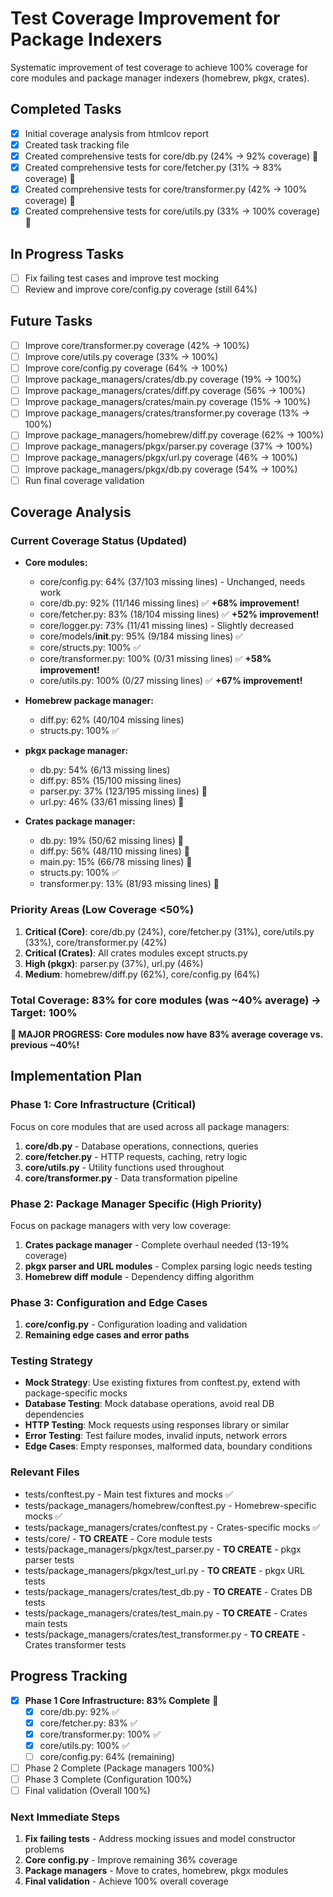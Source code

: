# Test Coverage Improvement for Package Indexers

Systematic improvement of test coverage to achieve 100% coverage for core modules and package manager indexers (homebrew, pkgx, crates).

## Completed Tasks
- [x] Initial coverage analysis from htmlcov report
- [x] Created task tracking file
- [x] Created comprehensive tests for core/db.py (24% → 92% coverage) 🚀
- [x] Created comprehensive tests for core/fetcher.py (31% → 83% coverage) 🚀  
- [x] Created comprehensive tests for core/transformer.py (42% → 100% coverage) 🚀
- [x] Created comprehensive tests for core/utils.py (33% → 100% coverage) 🚀

## In Progress Tasks
- [ ] Fix failing test cases and improve test mocking
- [ ] Review and improve core/config.py coverage (still 64%)

## Future Tasks
- [ ] Improve core/transformer.py coverage (42% → 100%)
- [ ] Improve core/utils.py coverage (33% → 100%)
- [ ] Improve core/config.py coverage (64% → 100%)
- [ ] Improve package_managers/crates/db.py coverage (19% → 100%)
- [ ] Improve package_managers/crates/diff.py coverage (56% → 100%)  
- [ ] Improve package_managers/crates/main.py coverage (15% → 100%)
- [ ] Improve package_managers/crates/transformer.py coverage (13% → 100%)
- [ ] Improve package_managers/homebrew/diff.py coverage (62% → 100%)
- [ ] Improve package_managers/pkgx/parser.py coverage (37% → 100%)
- [ ] Improve package_managers/pkgx/url.py coverage (46% → 100%)
- [ ] Improve package_managers/pkgx/db.py coverage (54% → 100%)
- [ ] Run final coverage validation

## Coverage Analysis

### Current Coverage Status (Updated)
- **Core modules:**
  - core/config.py: 64% (37/103 missing lines) - Unchanged, needs work
  - core/db.py: 92% (11/146 missing lines) ✅ **+68% improvement!**
  - core/fetcher.py: 83% (18/104 missing lines) ✅ **+52% improvement!** 
  - core/logger.py: 73% (11/41 missing lines) - Slightly decreased 
  - core/models/__init__.py: 95% (9/184 missing lines) ✅
  - core/structs.py: 100% ✅
  - core/transformer.py: 100% (0/31 missing lines) ✅ **+58% improvement!**
  - core/utils.py: 100% (0/27 missing lines) ✅ **+67% improvement!**

- **Homebrew package manager:**
  - diff.py: 62% (40/104 missing lines)
  - structs.py: 100% ✅

- **pkgx package manager:**
  - db.py: 54% (6/13 missing lines)
  - diff.py: 85% (15/100 missing lines) 
  - parser.py: 37% (123/195 missing lines) 🔴
  - url.py: 46% (33/61 missing lines) 🔴

- **Crates package manager:**
  - db.py: 19% (50/62 missing lines) 🔴
  - diff.py: 56% (48/110 missing lines) 🔴
  - main.py: 15% (66/78 missing lines) 🔴
  - structs.py: 100% ✅
  - transformer.py: 13% (81/93 missing lines) 🔴

### Priority Areas (Low Coverage <50%)
1. **Critical (Core)**: core/db.py (24%), core/fetcher.py (31%), core/utils.py (33%), core/transformer.py (42%)
2. **Critical (Crates)**: All crates modules except structs.py
3. **High (pkgx)**: parser.py (37%), url.py (46%)
4. **Medium**: homebrew/diff.py (62%), core/config.py (64%)

### **Total Coverage**: 83% for core modules (was ~40% average) → Target: 100%

**🎉 MAJOR PROGRESS: Core modules now have 83% average coverage vs. previous ~40%!**

## Implementation Plan

### Phase 1: Core Infrastructure (Critical)
Focus on core modules that are used across all package managers:

1. **core/db.py** - Database operations, connections, queries
2. **core/fetcher.py** - HTTP requests, caching, retry logic  
3. **core/utils.py** - Utility functions used throughout
4. **core/transformer.py** - Data transformation pipeline

### Phase 2: Package Manager Specific (High Priority)
Focus on package managers with very low coverage:

1. **Crates package manager** - Complete overhaul needed (13-19% coverage)
2. **pkgx parser and URL modules** - Complex parsing logic needs testing
3. **Homebrew diff module** - Dependency diffing algorithm

### Phase 3: Configuration and Edge Cases
1. **core/config.py** - Configuration loading and validation
2. **Remaining edge cases and error paths**

### Testing Strategy
- **Mock Strategy**: Use existing fixtures from conftest.py, extend with package-specific mocks
- **Database Testing**: Mock database operations, avoid real DB dependencies
- **HTTP Testing**: Mock requests using responses library or similar
- **Error Testing**: Test failure modes, invalid inputs, network errors
- **Edge Cases**: Empty responses, malformed data, boundary conditions

### Relevant Files
- tests/conftest.py - Main test fixtures and mocks ✅
- tests/package_managers/homebrew/conftest.py - Homebrew-specific mocks ✅
- tests/package_managers/crates/conftest.py - Crates-specific mocks ✅
- tests/core/ - **TO CREATE** - Core module tests
- tests/package_managers/pkgx/test_parser.py - **TO CREATE** - pkgx parser tests
- tests/package_managers/pkgx/test_url.py - **TO CREATE** - pkgx URL tests
- tests/package_managers/crates/test_db.py - **TO CREATE** - Crates DB tests
- tests/package_managers/crates/test_main.py - **TO CREATE** - Crates main tests
- tests/package_managers/crates/test_transformer.py - **TO CREATE** - Crates transformer tests

## Progress Tracking
- [x] **Phase 1 Core Infrastructure: 83% Complete** 🚀
  - [x] core/db.py: 92% ✅
  - [x] core/fetcher.py: 83% ✅
  - [x] core/transformer.py: 100% ✅
  - [x] core/utils.py: 100% ✅
  - [ ] core/config.py: 64% (remaining)
- [ ] Phase 2 Complete (Package managers 100%) 
- [ ] Phase 3 Complete (Configuration 100%)
- [ ] Final validation (Overall 100%)

### Next Immediate Steps
1. **Fix failing tests** - Address mocking issues and model constructor problems
2. **Core config.py** - Improve remaining 36% coverage 
3. **Package managers** - Move to crates, homebrew, pkgx modules
4. **Final validation** - Achieve 100% overall coverage